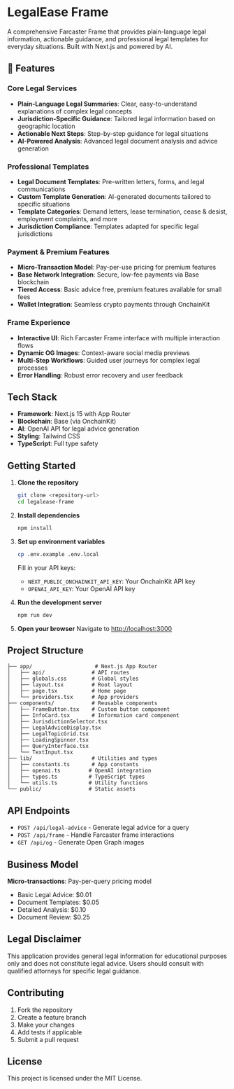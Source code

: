 # LegalEase Frame

A comprehensive Farcaster Frame that provides plain-language legal information, actionable guidance, and professional legal templates for everyday situations. Built with Next.js and powered by AI.

## 🚀 Features

### Core Legal Services
- **Plain-Language Legal Summaries**: Clear, easy-to-understand explanations of complex legal concepts
- **Jurisdiction-Specific Guidance**: Tailored legal information based on geographic location
- **Actionable Next Steps**: Step-by-step guidance for legal situations
- **AI-Powered Analysis**: Advanced legal document analysis and advice generation

### Professional Templates
- **Legal Document Templates**: Pre-written letters, forms, and legal communications
- **Custom Template Generation**: AI-generated documents tailored to specific situations
- **Template Categories**: Demand letters, lease termination, cease & desist, employment complaints, and more
- **Jurisdiction Compliance**: Templates adapted for specific legal jurisdictions

### Payment & Premium Features
- **Micro-Transaction Model**: Pay-per-use pricing for premium features
- **Base Network Integration**: Secure, low-fee payments via Base blockchain
- **Tiered Access**: Basic advice free, premium features available for small fees
- **Wallet Integration**: Seamless crypto payments through OnchainKit

### Frame Experience
- **Interactive UI**: Rich Farcaster Frame interface with multiple interaction flows
- **Dynamic OG Images**: Context-aware social media previews
- **Multi-Step Workflows**: Guided user journeys for complex legal processes
- **Error Handling**: Robust error recovery and user feedback

## Tech Stack

- **Framework**: Next.js 15 with App Router
- **Blockchain**: Base (via OnchainKit)
- **AI**: OpenAI API for legal advice generation
- **Styling**: Tailwind CSS
- **TypeScript**: Full type safety

## Getting Started

1. **Clone the repository**
   ```bash
   git clone <repository-url>
   cd legalease-frame
   ```

2. **Install dependencies**
   ```bash
   npm install
   ```

3. **Set up environment variables**
   ```bash
   cp .env.example .env.local
   ```
   
   Fill in your API keys:
   - `NEXT_PUBLIC_ONCHAINKIT_API_KEY`: Your OnchainKit API key
   - `OPENAI_API_KEY`: Your OpenAI API key

4. **Run the development server**
   ```bash
   npm run dev
   ```

5. **Open your browser**
   Navigate to [http://localhost:3000](http://localhost:3000)

## Project Structure

```
├── app/                    # Next.js App Router
│   ├── api/               # API routes
│   ├── globals.css        # Global styles
│   ├── layout.tsx         # Root layout
│   ├── page.tsx           # Home page
│   └── providers.tsx      # App providers
├── components/            # Reusable components
│   ├── FrameButton.tsx    # Custom button component
│   ├── InfoCard.tsx       # Information card component
│   ├── JurisdictionSelector.tsx
│   ├── LegalAdviceDisplay.tsx
│   ├── LegalTopicGrid.tsx
│   ├── LoadingSpinner.tsx
│   ├── QueryInterface.tsx
│   └── TextInput.tsx
├── lib/                   # Utilities and types
│   ├── constants.ts       # App constants
│   ├── openai.ts         # OpenAI integration
│   ├── types.ts          # TypeScript types
│   └── utils.ts          # Utility functions
└── public/               # Static assets
```

## API Endpoints

- `POST /api/legal-advice` - Generate legal advice for a query
- `POST /api/frame` - Handle Farcaster frame interactions
- `GET /api/og` - Generate Open Graph images

## Business Model

**Micro-transactions**: Pay-per-query pricing model
- Basic Legal Advice: $0.01
- Document Templates: $0.05
- Detailed Analysis: $0.10
- Document Review: $0.25

## Legal Disclaimer

This application provides general legal information for educational purposes only and does not constitute legal advice. Users should consult with qualified attorneys for specific legal guidance.

## Contributing

1. Fork the repository
2. Create a feature branch
3. Make your changes
4. Add tests if applicable
5. Submit a pull request

## License

This project is licensed under the MIT License.
